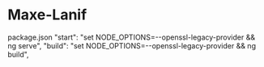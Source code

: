 # Maxe-Lanif

package.json
"start": "set NODE_OPTIONS=--openssl-legacy-provider && ng serve",
"build": "set NODE_OPTIONS=--openssl-legacy-provider && ng build",
